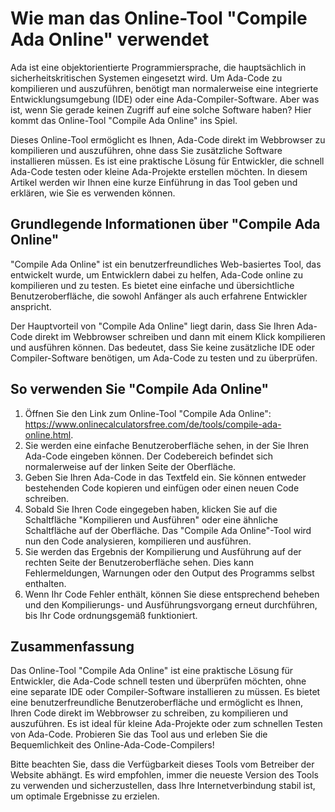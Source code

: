 Wie man das Online-Tool "Compile Ada Online" verwendet
======================================================

Ada ist eine objektorientierte Programmiersprache, die hauptsächlich in sicherheitskritischen Systemen eingesetzt wird. Um Ada-Code zu kompilieren und auszuführen, benötigt man normalerweise eine integrierte Entwicklungsumgebung (IDE) oder eine Ada-Compiler-Software. Aber was ist, wenn Sie gerade keinen Zugriff auf eine solche Software haben? Hier kommt das Online-Tool "Compile Ada Online" ins Spiel.

Dieses Online-Tool ermöglicht es Ihnen, Ada-Code direkt im Webbrowser zu kompilieren und auszuführen, ohne dass Sie zusätzliche Software installieren müssen. Es ist eine praktische Lösung für Entwickler, die schnell Ada-Code testen oder kleine Ada-Projekte erstellen möchten. In diesem Artikel werden wir Ihnen eine kurze Einführung in das Tool geben und erklären, wie Sie es verwenden können.

Grundlegende Informationen über "Compile Ada Online"
----------------------------------------------------

"Compile Ada Online" ist ein benutzerfreundliches Web-basiertes Tool, das entwickelt wurde, um Entwicklern dabei zu helfen, Ada-Code online zu kompilieren und zu testen. Es bietet eine einfache und übersichtliche Benutzeroberfläche, die sowohl Anfänger als auch erfahrene Entwickler anspricht.

Der Hauptvorteil von "Compile Ada Online" liegt darin, dass Sie Ihren Ada-Code direkt im Webbrowser schreiben und dann mit einem Klick kompilieren und ausführen können. Das bedeutet, dass Sie keine zusätzliche IDE oder Compiler-Software benötigen, um Ada-Code zu testen und zu überprüfen.

So verwenden Sie "Compile Ada Online"
-------------------------------------

1. Öffnen Sie den Link zum Online-Tool "Compile Ada Online": <https://www.onlinecalculatorsfree.com/de/tools/compile-ada-online.html>.
2. Sie werden eine einfache Benutzeroberfläche sehen, in der Sie Ihren Ada-Code eingeben können. Der Codebereich befindet sich normalerweise auf der linken Seite der Oberfläche.
3. Geben Sie Ihren Ada-Code in das Textfeld ein. Sie können entweder bestehenden Code kopieren und einfügen oder einen neuen Code schreiben.
4. Sobald Sie Ihren Code eingegeben haben, klicken Sie auf die Schaltfläche "Kompilieren und Ausführen" oder eine ähnliche Schaltfläche auf der Oberfläche. Das "Compile Ada Online"-Tool wird nun den Code analysieren, kompilieren und ausführen.
5. Sie werden das Ergebnis der Kompilierung und Ausführung auf der rechten Seite der Benutzeroberfläche sehen. Dies kann Fehlermeldungen, Warnungen oder den Output des Programms selbst enthalten.
6. Wenn Ihr Code Fehler enthält, können Sie diese entsprechend beheben und den Kompilierungs- und Ausführungsvorgang erneut durchführen, bis Ihr Code ordnungsgemäß funktioniert.

Zusammenfassung
---------------

Das Online-Tool "Compile Ada Online" ist eine praktische Lösung für Entwickler, die Ada-Code schnell testen und überprüfen möchten, ohne eine separate IDE oder Compiler-Software installieren zu müssen. Es bietet eine benutzerfreundliche Benutzeroberfläche und ermöglicht es Ihnen, Ihren Code direkt im Webbrowser zu schreiben, zu kompilieren und auszuführen. Es ist ideal für kleine Ada-Projekte oder zum schnellen Testen von Ada-Code. Probieren Sie das Tool aus und erleben Sie die Bequemlichkeit des Online-Ada-Code-Compilers!

Bitte beachten Sie, dass die Verfügbarkeit dieses Tools vom Betreiber der Website abhängt. Es wird empfohlen, immer die neueste Version des Tools zu verwenden und sicherzustellen, dass Ihre Internetverbindung stabil ist, um optimale Ergebnisse zu erzielen.